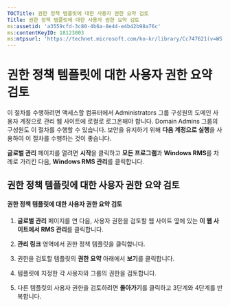 ```yaml
---
TOCTitle: 권한 정책 템플릿에 대한 사용자 권한 요약 검토
Title: 권한 정책 템플릿에 대한 사용자 권한 요약 검토
ms:assetid: 'a3559cfd-3c80-4b6a-8e44-e4b42b98a76c'
ms:contentKeyID: 18123003
ms:mtpsurl: 'https://technet.microsoft.com/ko-kr/library/Cc747621(v=WS.10)'
---
```


권한 정책 템플릿에 대한 사용자 권한 요약 검토
=============================================

이 절차를 수행하려면 액세스할 컴퓨터에서 Administrators 그룹 구성원의 도메인 사용자 계정으로 관리 웹 사이트에 로컬로 로그온해야 합니다. Domain Admins 그룹의 구성원도 이 절차를 수행할 수 있습니다. 보안을 유지하기 위해 **다음 계정으로 실행**을 사용하여 이 절차를 수행하는 것이 좋습니다.

**글로벌 관리** 페이지를 열려면 **시작**을 클릭하고 **모든 프로그램**과 **Windows RMS**를 차례로 가리킨 다음, **Windows RMS 관리**를 클릭합니다.

권한 정책 템플릿에 대한 사용자 권한 요약 검토
---------------------------------------------

#### 권한 정책 템플릿에 대한 사용자 권한 요약 검토

1.  **글로벌 관리** 페이지를 연 다음, 사용자 권한을 검토할 웹 사이트 옆에 있는 **이 웹 사이트에서 RMS 관리**를 클릭합니다.

2.  **관리 링크** 영역에서 권한 정책 템플릿을 클릭합니다.

3.  권한을 검토할 템플릿의 **권한 요약** 아래에서 **보기**를 클릭합니다.

4.  템플릿에 지정한 각 사용자와 그룹의 권한을 검토합니다.

5.  다른 템플릿의 사용자 권한을 검토하려면 **돌아가기**를 클릭하고 3단계와 4단계를 반복합니다.
